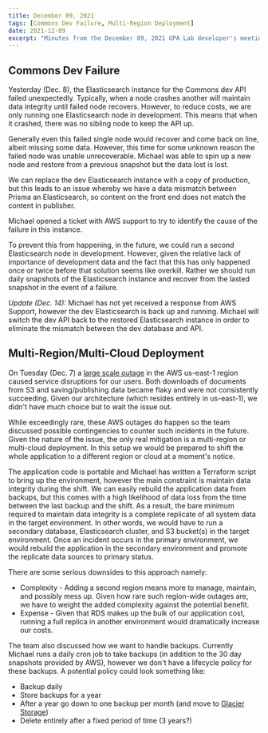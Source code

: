 ```yaml
---
title: December 09, 2021
tags: [Commons Dev Failure, Multi-Region Deployment]
date: 2021-12-09
excerpt: "Minutes from the December 09, 2021 GPA Lab developer's meeting. In which we discuss AWS failures."
---
```


## Commons Dev Failure

Yesterday (Dec. 8), the Elasticsearch instance for the Commons dev API failed unexpectedly. Typically, when a node crashes another will maintain data integrity until failed node recovers. However, to reduce costs, we are only running one Elasticsearch node in development. This means that when it crashed, there was no sibling node to keep the API up.

Generally even this failed single node would recover and come back on line, albeit missing some data. However, this time for some unknown reason the failed node was unable unrecoverable. Michael was able to spin up a new node and restore from a previous snapshot but the data lost is lost.

We can replace the dev Elasticsearch instance with a copy of production, but this leads to an issue whereby we have a data mismatch between Prisma an Elasticsearch, so content on the front end does not match the content in publisher.

Michael opened a ticket with AWS support to try to identify the cause of the failure in this instance.

To prevent this from happening, in the future, we could run a second Elasticsearch node in development. However, given the relative lack of importance of development data and the fact that this has only happened once or twice before that solution seems like overkill. Rather we should run daily snapshots of the Elasticsearch instance and recover from the lasted snapshot in the event of a failure.

_Update (Dec. 14):_ Michael has not yet received a response from AWS Support, however the dev Elasticsearch is back up and running. Michael will switch the dev API back to the restored Elasticsearch instance in order to eliminate the mismatch between the dev database and API.

## Multi-Region/Multi-Cloud Deployment

On Tuesday (Dec. 7) a [large scale outage](https://aws.amazon.com/message/12721/) in the AWS us-east-1 region caused service disruptions for our users. Both downloads of documents from S3 and saving/publishing data became flaky and were not consistently succeeding. Given our architecture (which resides entirely in us-east-1), we didn't have much choice but to wait the issue out.

While exceedingly rare, these AWS outages do happen so the team discussed possible contingencies to counter such incidents in the future. Given the nature of the issue, the only real mitigation is a multi-region or multi-cloud deployment. In this setup we would be prepared to shift the whole application to a different region or cloud at a moment's notice.

The application code is portable and Michael has written a Terraform script to bring up the environment, however the main constraint is maintain data integrity during the shift. We can easily rebuild the application data from backups, but this comes with a high likelihood of data loss from the time between the last backup and the shift. As a result, the bare minimum required to maintain data integrity is a complete replicate of all system data in the target environment. In other words, we would have to run a secondary database, Elasticsearch cluster, and S3 bucket(s) in the target environment. Once an incident occurs in the primary environment, we would rebuild the application in the secondary environment and promote the replicate data sources to primary status.

There are some serious downsides to this approach namely:

- Complexity - Adding a second region means more to manage, maintain, and possibly mess up. Given how rare such region-wide outages are, we have to weight the added complexity against the potential benefit.
- Expense - Given that RDS makes up the bulk of our application cost, running a full replica in another environment would dramatically increase our costs.

The team also discussed how we want to handle backups. Currently Michael runs a daily cron job to take backups (in addition to the 30 day snapshots provided by AWS), however we don't have a lifecycle policy for these backups. A potential policy could look something like:

- Backup daily
- Store backups for a year
- After a year go down to one backup per month (and move to [Glacier Storage](https://aws.amazon.com/s3/storage-classes/glacier/))
- Delete entirely after a fixed period of time (3 years?)

